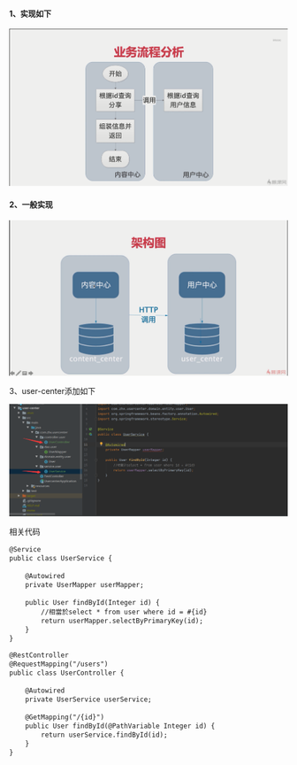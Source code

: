 #### 1、实现如下

![](./z_images/QQ图片20200519210845.png)

#### 2、一般实现

![](./z_images/QQ图片20200519211028.png)

3、user-center添加如下

![](./z_images/QQ图片20200519212140.png)

相关代码

```
@Service
public class UserService {

    @Autowired
    private UserMapper userMapper;

    public User findById(Integer id) {
        //相當於select * from user where id = #{id}
        return userMapper.selectByPrimaryKey(id);
    }
}

```

```
@RestController
@RequestMapping("/users")
public class UserController {

    @Autowired
    private UserService userService;

    @GetMapping("/{id}")
    public User findById(@PathVariable Integer id) {
        return userService.findById(id);
    }
}

```

